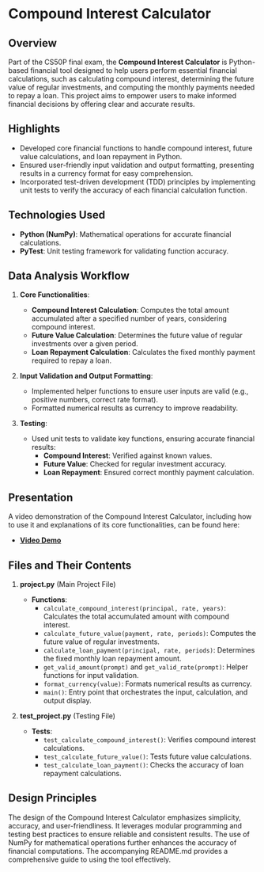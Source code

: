 # Compound Interest Calculator

## Overview
Part of the CS50P final exam, the **Compound Interest Calculator** is Python-based financial tool designed to help users perform essential financial calculations, such as calculating compound interest, determining the future value of regular investments, and computing the monthly payments needed to repay a loan. This project aims to empower users to make informed financial decisions by offering clear and accurate results.

## Highlights
- Developed core financial functions to handle compound interest, future value calculations, and loan repayment in Python.
- Ensured user-friendly input validation and output formatting, presenting results in a currency format for easy comprehension.
- Incorporated test-driven development (TDD) principles by implementing unit tests to verify the accuracy of each financial calculation function.

## Technologies Used
- **Python (NumPy)**: Mathematical operations for accurate financial calculations.
- **PyTest**: Unit testing framework for validating function accuracy.

## Data Analysis Workflow

1. **Core Functionalities**:
   - **Compound Interest Calculation**: Computes the total amount accumulated after a specified number of years, considering compound interest.
   - **Future Value Calculation**: Determines the future value of regular investments over a given period.
   - **Loan Repayment Calculation**: Calculates the fixed monthly payment required to repay a loan.

2. **Input Validation and Output Formatting**:
   - Implemented helper functions to ensure user inputs are valid (e.g., positive numbers, correct rate format).
   - Formatted numerical results as currency to improve readability.

3. **Testing**:
   - Used unit tests to validate key functions, ensuring accurate financial results:
     - **Compound Interest**: Verified against known values.
     - **Future Value**: Checked for regular investment accuracy.
     - **Loan Repayment**: Ensured correct monthly payment calculation.

## Presentation
A video demonstration of the Compound Interest Calculator, including how to use it and explanations of its core functionalities, can be found here:
- **[Video Demo](https://youtu.be/WpeMyAof-xw)**

## Files and Their Contents

1. **project.py** (Main Project File)
   - **Functions**:
     - `calculate_compound_interest(principal, rate, years)`: Calculates the total accumulated amount with compound interest.
     - `calculate_future_value(payment, rate, periods)`: Computes the future value of regular investments.
     - `calculate_loan_payment(principal, rate, periods)`: Determines the fixed monthly loan repayment amount.
     - `get_valid_amount(prompt)` and `get_valid_rate(prompt)`: Helper functions for input validation.
     - `format_currency(value)`: Formats numerical results as currency.
     - `main()`: Entry point that orchestrates the input, calculation, and output display.

2. **test_project.py** (Testing File)
   - **Tests**:
     - `test_calculate_compound_interest()`: Verifies compound interest calculations.
     - `test_calculate_future_value()`: Tests future value calculations.
     - `test_calculate_loan_payment()`: Checks the accuracy of loan repayment calculations.

## Design Principles
The design of the Compound Interest Calculator emphasizes simplicity, accuracy, and user-friendliness. It leverages modular programming and testing best practices to ensure reliable and consistent results. The use of NumPy for mathematical operations further enhances the accuracy of financial computations. The accompanying README.md provides a comprehensive guide to using the tool effectively.



